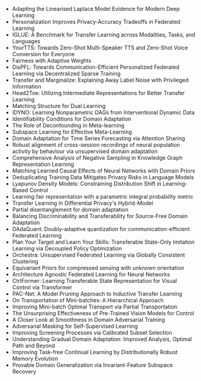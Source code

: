 - Adapting the Linearised Laplace Model Evidence for Modern Deep Learning
- Personalization Improves Privacy-Accuracy Tradeoffs in Federated Learning
- IGLUE: A Benchmark for Transfer Learning across Modalities, Tasks, and Languages
- YourTTS: Towards Zero-Shot Multi-Speaker TTS and Zero-Shot Voice Conversion for Everyone
- Fairness with Adaptive Weights
- DisPFL: Towards Communication-Efficient Personalized Federated Learning via Decentralized Sparse Training
- Transfer and Marginalize: Explaining Away Label Noise with Privileged Information
- Head2Toe: Utilizing Intermediate Representations for Better Transfer Learning
- Matching Structure for Dual Learning
- IDYNO: Learning Nonparametric DAGs from Interventional Dynamic Data
- Identifiability Conditions for Domain Adaptation
- The Role of Deconfounding in Meta-learning
- Subspace Learning for Effective Meta-Learning
- Domain Adaptation for Time Series Forecasting via Attention Sharing
- Robust alignment of cross-session recordings of neural population activity by behaviour via unsupervised domain adaptation
- Comprehensive Analysis of Negative Sampling in Knowledge Graph Representation Learning
- Matching Learned Causal Effects of Neural Networks with Domain Priors
- Deduplicating Training Data Mitigates Privacy Risks in Language Models
- Lyapunov Density Models: Constraining Distribution Shift in Learning-Based Control
- Learning fair representation with a parametric integral probability metric
- Transfer Learning In Differential Privacy's Hybrid-Model
- Partial disentanglement for domain adaptation
- Balancing Discriminability and Transferability for Source-Free Domain Adaptation
- DAdaQuant: Doubly-adaptive quantization for communication-efficient Federated Learning
- Plan Your Target and Learn Your Skills: Transferable State-Only Imitation Learning via Decoupled Policy Optimization
- Orchestra: Unsupervised Federated Learning via Globally Consistent Clustering
- Equivariant Priors for compressed sensing with unknown orientation
- Architecture Agnostic Federated Learning for Neural Networks
- CtrlFormer: Learning Transferable State Representation for Visual Control via Transformer
- PAC-Net: A Model Pruning Approach to Inductive Transfer Learning
- On Transportation of Mini-batches: A Hierarchical Approach
- Improving Mini-batch Optimal Transport via Partial Transportation
- The Unsurprising Effectiveness of Pre-Trained Vision Models for Control
- A Closer Look at Smoothness in Domain Adversarial Training
- Adversarial Masking for Self-Supervised Learning
- Improving Screening Processes via Calibrated Subset Selection
- Understanding Gradual Domain Adaptation: Improved Analysis, Optimal Path and Beyond
- Improving Task-free Continual Learning by Distributionally Robust Memory Evolution
- Provable Domain Generalization via Invariant-Feature Subspace Recovery